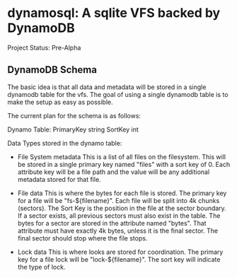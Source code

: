 # dynamosql: A sqlite VFS backed by DynamoDB

Project Status: Pre-Alpha

## DynamoDB Schema

The basic idea is that all data and metadata will be stored in a
single dynamodb table for the vfs. The goal of using a single dynamodb
table is to make the setup as easy as possible.

The current plan for the schema is as follows:

Dynamo Table:
  PrimaryKey string
  SortKey    int


Data Types stored in the dynamo table:

- File System metadata
This is a list of all files on the filesystem. This will be stored
in a single primary key named "files" with a sort key of 0. Each
attribute key will be a file path and the value will be any additional
metadata stored for that file.

- File data
This is where the bytes for each file is stored. The primary key for a
file will be "fs-${filename}". Each file will be split into 4k
chunks (sectors). The Sort Key is the position in the file at the
sector boundary. If a sector exists, all previous sectors must also
exist in the table. The bytes for a sector are stored in the attribute
named "bytes". That attribute must have exactly 4k bytes, unless it is
the final sector. The final sector should stop where the file stops.

- Lock data
This is where looks are stored for coordination. The primary key for a
file lock will be "lock-${filename}". The sort key will indicate the
type of lock.
